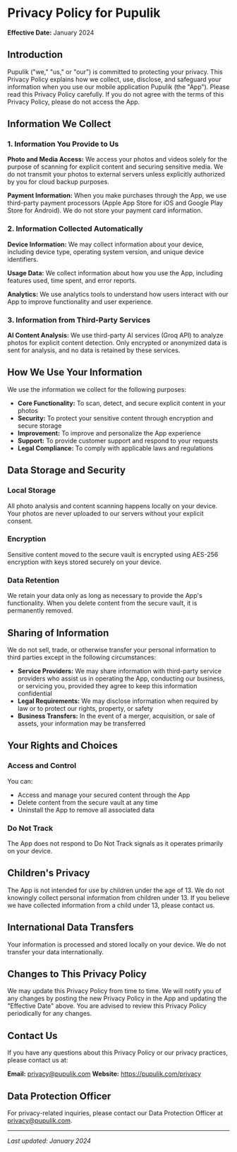 # Privacy Policy for Pupulik

**Effective Date:** January 2024

## Introduction

Pupulik ("we," "us," or "our") is committed to protecting your privacy. This Privacy Policy explains how we collect, use, disclose, and safeguard your information when you use our mobile application Pupulik (the "App"). Please read this Privacy Policy carefully. If you do not agree with the terms of this Privacy Policy, please do not access the App.

## Information We Collect

### 1. Information You Provide to Us

**Photo and Media Access:** We access your photos and videos solely for the purpose of scanning for explicit content and securing sensitive media. We do not transmit your photos to external servers unless explicitly authorized by you for cloud backup purposes.

**Payment Information:** When you make purchases through the App, we use third-party payment processors (Apple App Store for iOS and Google Play Store for Android). We do not store your payment card information.

### 2. Information Collected Automatically

**Device Information:** We may collect information about your device, including device type, operating system version, and unique device identifiers.

**Usage Data:** We collect information about how you use the App, including features used, time spent, and error reports.

**Analytics:** We use analytics tools to understand how users interact with our App to improve functionality and user experience.

### 3. Information from Third-Party Services

**AI Content Analysis:** We use third-party AI services (Groq API) to analyze photos for explicit content detection. Only encrypted or anonymized data is sent for analysis, and no data is retained by these services.

## How We Use Your Information

We use the information we collect for the following purposes:

- **Core Functionality:** To scan, detect, and secure explicit content in your photos
- **Security:** To protect your sensitive content through encryption and secure storage
- **Improvement:** To improve and personalize the App experience
- **Support:** To provide customer support and respond to your requests
- **Legal Compliance:** To comply with applicable laws and regulations

## Data Storage and Security

### Local Storage
All photo analysis and content scanning happens locally on your device. Your photos are never uploaded to our servers without your explicit consent.

### Encryption
Sensitive content moved to the secure vault is encrypted using AES-256 encryption with keys stored securely on your device.

### Data Retention
We retain your data only as long as necessary to provide the App's functionality. When you delete content from the secure vault, it is permanently removed.

## Sharing of Information

We do not sell, trade, or otherwise transfer your personal information to third parties except in the following circumstances:

- **Service Providers:** We may share information with third-party service providers who assist us in operating the App, conducting our business, or servicing you, provided they agree to keep this information confidential
- **Legal Requirements:** We may disclose information when required by law or to protect our rights, property, or safety
- **Business Transfers:** In the event of a merger, acquisition, or sale of assets, your information may be transferred

## Your Rights and Choices

### Access and Control
You can:
- Access and manage your secured content through the App
- Delete content from the secure vault at any time
- Uninstall the App to remove all associated data

### Do Not Track
The App does not respond to Do Not Track signals as it operates primarily on your device.

## Children's Privacy

The App is not intended for use by children under the age of 13. We do not knowingly collect personal information from children under 13. If you believe we have collected information from a child under 13, please contact us.

## International Data Transfers

Your information is processed and stored locally on your device. We do not transfer your data internationally.

## Changes to This Privacy Policy

We may update this Privacy Policy from time to time. We will notify you of any changes by posting the new Privacy Policy in the App and updating the "Effective Date" above. You are advised to review this Privacy Policy periodically for any changes.

## Contact Us

If you have any questions about this Privacy Policy or our privacy practices, please contact us at:

**Email:** privacy@pupulik.com
**Website:** https://pupulik.com/privacy

## Data Protection Officer

For privacy-related inquiries, please contact our Data Protection Officer at privacy@pupulik.com.

---

*Last updated: January 2024*